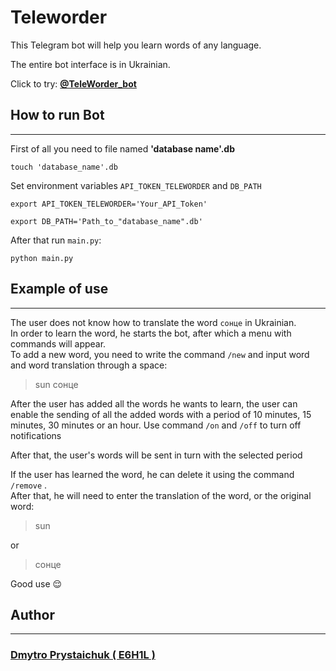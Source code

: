 # Teleworder
This Telegram bot will help you learn words of any language. 

The entire bot interface is in Ukrainian.

Click to try:  **[@TeleWorder_bot](https://t.me/TeleWorder_bot)**

## How to run Bot
___

First of all you need to file named **'database name'.db**

```
touch 'database_name'.db
```
Set environment variables `API_TOKEN_TELEWORDER` and `DB_PATH`
```
export API_TOKEN_TELEWORDER='Your_API_Token'
```
```
export DB_PATH='Path_to_"database_name".db'
```

After that  run `main.py`:
```
python main.py
```

## Example of use
___

The user does not know how to translate the word `сонце` in Ukrainian.\
In order to learn the word, he starts the bot, after which a menu with commands will appear.\
To add a new word, you need to write the command `/new` and input word and word translation through a space:
> sun сонце 

After the user has added all the words he wants to learn, the user can enable the sending of all the added words with a period of 10 minutes, 15 minutes, 30 minutes or an hour. Use command `/on` and `/off` to turn off notifications <br>

After that, the user's words will be sent in turn with the selected period

If the user has learned the word, he can delete it using the command `/remove` .\
After that, he will need to enter the translation of the word, or the original word:
>sun

or

>сонце

Good use :relieved:

## Author
___
### **[Dmytro Prystaichuk ( E6H1L )](https://github.com/E6h1l)**